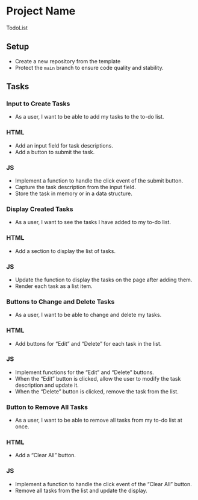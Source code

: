 <!--

  There will be different types of tasks for each user story:
    `type: components`
    `type: css`
    `type: logic`
    `type: handlers`
    ...

-->

# Project Name
TodoList
## Setup
- Create a new repository from the template
- Protect the `main` branch to ensure code quality and stability.
## Tasks
### Input to Create Tasks
- As a user, I want to be able to add my tasks to the to-do list.
### HTML
- Add an input field for task descriptions.
- Add a button to submit the task.
### JS
- Implement a function to handle the click event of the submit button.
- Capture the task description from the input field.
- Store the task in memory or in a data structure.
### Display Created Tasks
- As a user, I want to see the tasks I have added to my to-do list.
### HTML
- Add a section to display the list of tasks.
### JS
- Update the function to display the tasks on the page after adding them.
- Render each task as a list item.
### Buttons to Change and Delete Tasks
- As a user, I want to be able to change and delete my tasks.
### HTML
- Add buttons for “Edit” and “Delete” for each task in the list.
### JS
- Implement functions for the “Edit” and “Delete” buttons.
- When the “Edit” button is clicked, allow the user to modify the task description and update it.
- When the “Delete” button is clicked, remove the task from the list.
### Button to Remove All Tasks
- As a user, I want to be able to remove all tasks from my to-do list at once.
### HTML
- Add a “Clear All” button.
### JS
- Implement a function to handle the click event of the “Clear All” button.
- Remove all tasks from the list and update the display.